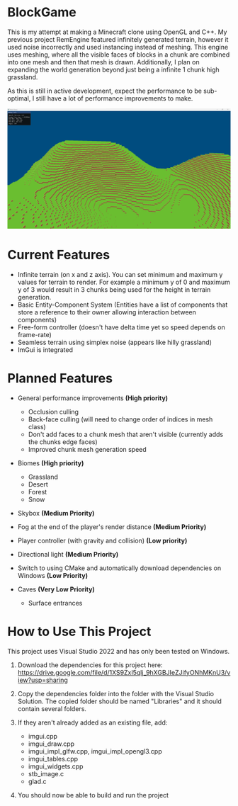# BlockGame
This is my attempt at making a Minecraft clone using OpenGL and C++. My previous project RemEngine featured infinitely generated  terrain, however it used noise incorrectly and used instancing instead of meshing. This engine uses meshing, where all the visible faces of blocks in a chunk are combined into one mesh and then that mesh is drawn. Additionally, I plan on expanding the world generation beyond just being a infinite 1 chunk high grassland.

As this is still in active development, expect the performance to be sub-optimal, I still have a lot of performance improvements to make. 

![Screenshot of the game running on Windows](screenshot.png)

# Current Features

- Infinite terrain (on x and z axis). You can set minimum and maximum y values for terrain to render. For example a minimum y of 0 and maximum y of 3 would result in 3 chunks being used for the height in terrain generation.
- Basic Entity-Component System (Entities have a list of components that store a reference to their owner allowing interaction between components)
- Free-form controller (doesn't have delta time yet so speed depends on frame-rate)
- Seamless terrain using simplex noise (appears like hilly grassland)
- ImGui is integrated

# Planned Features

- General performance improvements **(High priority)**
  - Occlusion culling
  - Back-face culling (will need to change order of indices in mesh class)
  - Don't add faces to a chunk mesh that aren't visible (currently adds the chunks edge faces)
  - Improved chunk mesh generation speed
- Biomes **(High priority)**
  - Grassland
  - Desert
  - Forest
  - Snow
- Skybox **(Medium Priority)**
- Fog at the end of the player's render distance **(Medium Priority)**
- Player controller (with gravity and collision) **(Low priority)**
- Directional light **(Medium Priority)**

- Switch to using CMake and automatically download dependencies on Windows **(Low Priority)**
- Caves **(Very Low Priority)**
  - Surface entrances

# How to Use This Project
This project uses Visual Studio 2022 and has only been tested on Windows.

1. Download the dependencies for this project here: https://drive.google.com/file/d/1XS9ZxI5qlj_9hXGBJIeZJifyONhMKnU3/view?usp=sharing<br>

2. Copy the dependencies folder into the folder with the Visual Studio Solution. The copied
folder should be named "Libraries" and it should contain several folders.

3. If they aren't already added as an existing file, add:
    - imgui.cpp
    - imgui_draw.cpp
    - imgui_impl_glfw.cpp, imgui_impl_opengl3.cpp
    - imgui_tables.cpp
    - imgui_widgets.cpp
    - stb_image.c
    - glad.c

4. You should now be able to build and run the project
